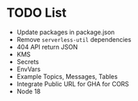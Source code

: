 # TODO List

- Update packages in package.json
- Remove `serverless-util` dependencies
- 404 API return JSON
- KMS
- Secrets
- EnvVars
- Example Topics, Messages, Tables
- Integrate Public URL for GHA for CORS
- Node 18
